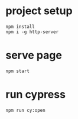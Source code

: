 # project setup

```
npm install
npm i -g http-server
```

# serve page
```
npm start
```

# run cypress
```
npm run cy:open
```